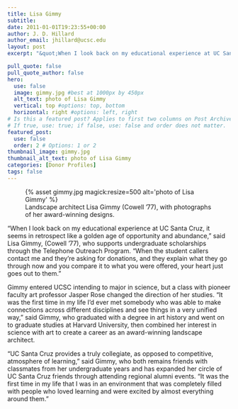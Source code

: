```yaml
---
title: Lisa Gimmy
subtitle:
date: 2011-01-01T19:23:55+00:00
author: J. D. Hillard
author_email: jhillard@ucsc.edu
layout: post
excerpt: "&quot;When I look back on my educational experience at UC Santa Cruz, it seems in retrospect like a golden age of opportunity and abundance,&quot; said Lisa Gimmy, (Cowell ’77), who supports undergraduate scholarships through the Telephone Outreach Program. &quot;When the student callers contact me and they’re asking for donations, and they explain what they go through now and you compare it to what you were offered, your heart just goes out to them.&quot;"

pull_quote: false
pull_quote_author: false
hero:
  use: false
  image: gimmy.jpg #best at 1000px by 450px
  alt_text: photo of Lisa Gimmy
  vertical: top #options: top, bottom
  horizontal: right #options: left, right
# Is this a featured post? Applies to first two columns on Post Archive Page.
# If true, use: true; if false, use: false and order does not matter.
featured_post:
  use: false
  order: 2 # Options: 1 or 2
thumbnail_image: gimmy.jpg
thumbnail_alt_text: photo of Lisa Gimmy
categories: [Donor Profiles]
tags: false
---
```

<figure class="inline-image left">
{% asset gimmy.jpg magick:resize=500 alt='photo of Lisa Gimmy' %}
<figcaption>Landscape architect Lisa Gimmy (Cowell &#8217;77), with photographs of her award-winning designs.</figcaption></figure> 

&#8220;When I look back on my educational experience at UC Santa Cruz, it seems in retrospect like a golden age of opportunity and abundance,&#8221; said Lisa Gimmy, (Cowell &#8217;77), who supports undergraduate scholarships through the Telephone Outreach Program. &#8220;When the student callers contact me and they&#8217;re asking for donations, and they explain what they go through now and you compare it to what you were offered, your heart just goes out to them.&#8221;

Gimmy entered UCSC intending to major in science, but a class with pioneer faculty art professor Jasper Rose changed the direction of her studies. &#8220;It was the first time in my life I&#8217;d ever met somebody who was able to make connections across different disciplines and see things in a very unified way,&#8221; said Gimmy, who graduated with a degree in art history and went on to graduate studies at Harvard University, then combined her interest in science with art to create a career as an award-winning landscape architect.

&#8220;UC Santa Cruz provides a truly collegiate, as opposed to competitive, atmosphere of learning,&#8221; said Gimmy, who both remains friends with classmates from her undergraduate years and has expanded her circle of UC Santa Cruz friends through attending regional alumni events. &#8220;It was the first time in my life that I was in an environment that was completely filled with people who loved learning and were excited by almost everything around them.&#8221;
